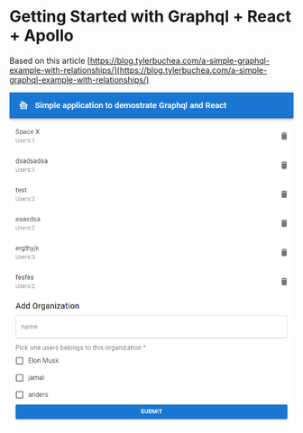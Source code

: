 # Getting Started with Graphql + React + Apollo

Based on this article
[https://blog.tylerbuchea.com/a-simple-graphql-example-with-relationships/](https://blog.tylerbuchea.com/a-simple-graphql-example-with-relationships/)

![alt text](https://github.com/jamalsoueidan/graphql-react-apollo/blob/Main/screenshot.png?raw=true)
